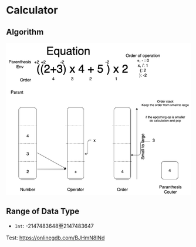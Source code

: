 # Calculator


## Algorithm

![](img/arithmetic_operation.png)

## Range of Data Type

- `Int`: -2147483648至2147483647





Test: https://onlinegdb.com/BJHmN8lNd